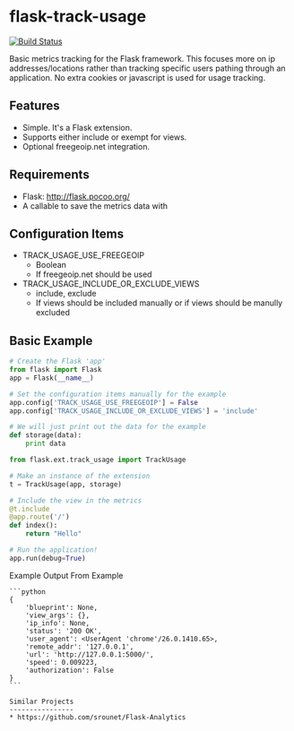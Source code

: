 flask-track-usage
=================

[![Build Status](https://travis-ci.org/ashcrow/flask-track-usage.png?branch=master)](https://travis-ci.org/ashcrow/flask-track-usage)

Basic metrics tracking for the Flask framework. This focuses more on ip addresses/locations rather than tracking specific users pathing through an application. No extra cookies or javascript is used for usage tracking.

Features
--------
* Simple. It's a Flask extension.
* Supports either include or exempt for views.
* Optional freegeoip.net integration.


Requirements
------------
* Flask: http://flask.pocoo.org/
* A callable to save the metrics data with


Configuration Items
-------------------
* TRACK_USAGE_USE_FREEGEOIP
  * Boolean
  * If freegeoip.net should be used
* TRACK_USAGE_INCLUDE_OR_EXCLUDE_VIEWS
  * include, exclude
  * If views should be included manually or if views should be manully excluded

Basic Example
-------------
```python
# Create the Flask 'app'
from flask import Flask
app = Flask(__name__)

# Set the configuration items manually for the example
app.config['TRACK_USAGE_USE_FREEGEOIP'] = False
app.config['TRACK_USAGE_INCLUDE_OR_EXCLUDE_VIEWS'] = 'include'

# We will just print out the data for the example
def storage(data):
    print data

from flask.ext.track_usage import TrackUsage

# Make an instance of the extension
t = TrackUsage(app, storage)

# Include the view in the metrics
@t.include
@app.route('/')
def index():
    return "Hello"

# Run the application!
app.run(debug=True)
```

Example Output From Example
~~~~~~~~~~~~~~~~~~~~~~~~~~~
```python
{
    'blueprint': None,
    'view_args': {},
    'ip_info': None,
    'status': '200 OK',
    'user_agent': <UserAgent 'chrome'/26.0.1410.65>,
    'remote_addr': '127.0.0.1',
    'url': 'http://127.0.0.1:5000/',
    'speed': 0.009223,
    'authorization': False
}
```

Similar Projects
----------------
* https://github.com/srounet/Flask-Analytics
